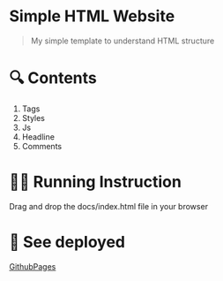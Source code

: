 # Simple HTML Website

> My simple template to understand HTML structure

# 🔍 Contents

1. Tags
2. Styles
3. Js
4. Headline
5. Comments

# 🏃‍♂️ Running Instruction

Drag and drop the docs/index.html file in your browser

# 🚀 See deployed

[GithubPages](https://ayonious.github.io/simple-html-template/)

